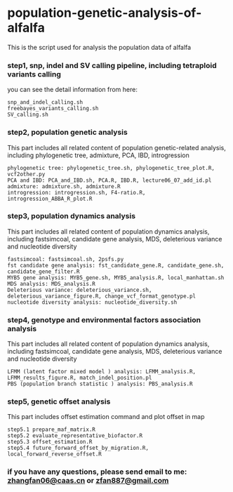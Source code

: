 # population-genetic-analysis-of-alfalfa
This is the script used for analysis the population data of alfalfa

### step1, snp, indel and SV calling pipeline, including tetraploid variants calling

you can see the detail information from here: 
```
snp_and_indel_calling.sh
freebayes_variants_calling.sh
SV_calling.sh
```
### step2, population genetic analysis

This part includes all related content of population genetic-related analysis, including phylogenetic tree, admixture, PCA, IBD, introgression
```
phylogenetic tree: phylogenetic_tree.sh, phylogenetic_tree_plot.R, vcf2other.py
PCA and IBD: PCA_and_IBD.sh, PCA.R, IBD.R, lecture06_07_add_id.pl
admixture: admixture.sh, admixture.R
introgression: introgression.sh, F4-ratio.R, introgression_ABBA_R_plot.R

```
### step3, population dynamics analysis

This part includes all related content of population dynamics analysis, including fastsimcoal, candidate gene analysis, MDS, deleterious variance and nucleotide diversity
```
fastsimcoal: fastsimcoal.sh, 2psfs.py
fst candidate gene analysis: fst_candidate_gene.R, candidate_gene.sh, candidate_gene_filter.R
MYB5 gene analysis: MYB5_gene.sh, MYB5_analysis.R, local_manhattan.sh
MDS analysis: MDS_analysis.R
Deleterious variance: deleterious_variance.sh, deleterious_variance_figure.R, change_vcf_format_genotype.pl
nucleotide diversity analysis: nucleotide_diversity.sh
```

### step4, genotype and environmental factors association analysis

This part includes all related content of population dynamics analysis, including fastsimcoal, candidate gene analysis, MDS, deleterious variance and nucleotide diversity
```
LFMM (latent factor mixed model ) analysis: LFMM_analysis.R, LFMM_results_figure.R, match_indel_position.pl
PBS (population branch statistic ) analysis: PBS_analysis.R

```

### step5, genetic offset analysis

This part includes offset estimation command and plot offset in map
```
step5.1 prepare_maf_matrix.R
step5.2 evaluate_representative_biofactor.R
step5.3 offset_estimation.R
step5.4 future_forward_offset_by_migration.R, local_forward_reverse_offset.R
```

### if you have any questions, please send email to me: zhangfan06@caas.cn or zfan887@gmail.com
